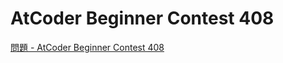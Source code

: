 AtCoder Beginner Contest 408
===

[問題 - AtCoder Beginner Contest 408](https://atcoder.jp/contests/abc408/tasks)
